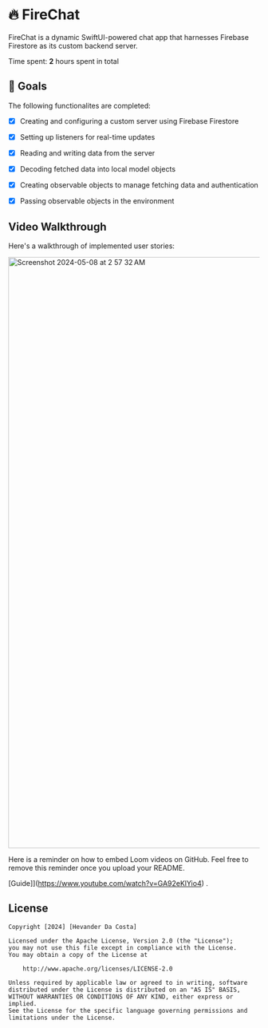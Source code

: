 # 🔥 FireChat
FireChat is a dynamic SwiftUI-powered chat app that harnesses Firebase Firestore as its custom backend server.


Time spent: **2** hours spent in total


## 🎯 Goals


The following functionalites are completed:

- [X] Creating and configuring a custom server using Firebase Firestore
- [X] Setting up listeners for real-time updates
- [X] Reading and writing data from the server
- [X] Decoding fetched data into local model objects
- [X] Creating observable objects to manage fetching data and authentication
- [X] Passing observable objects in the environment

 


## Video Walkthrough

Here's a walkthrough of implemented user stories:




<img width="1185" alt="Screenshot 2024-05-08 at 2 57 32 AM" src="https://github.com/Hevander27/FireChat/assets/45948489/c965579d-a6a6-4d84-abef-e7dd8853f607">



Here is a reminder on how to embed Loom videos on GitHub. Feel free to remove this reminder once you upload your README. 

[Guide]](https://www.youtube.com/watch?v=GA92eKlYio4) .



## License

    Copyright [2024] [Hevander Da Costa]

    Licensed under the Apache License, Version 2.0 (the "License");
    you may not use this file except in compliance with the License.
    You may obtain a copy of the License at

        http://www.apache.org/licenses/LICENSE-2.0

    Unless required by applicable law or agreed to in writing, software
    distributed under the License is distributed on an "AS IS" BASIS,
    WITHOUT WARRANTIES OR CONDITIONS OF ANY KIND, either express or implied.
    See the License for the specific language governing permissions and
    limitations under the License.

